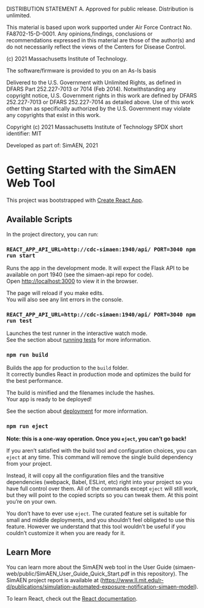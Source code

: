 DISTRIBUTION STATEMENT A. Approved for public release. Distribution is unlimited.

This material is based upon work supported under Air Force Contract No. FA8702-15-D-0001.
Any opinions,findings, conclusions or recommendations expressed in this material are those
of the author(s) and do not necessarily reflect the views of the Centers for Disease Control.

(c) 2021 Massachusetts Institute of Technology.

The software/firmware is provided to you on an As-Is basis

Delivered to the U.S. Government with Unlimited Rights, as defined in DFARS Part 252.227-7013
or 7014 (Feb 2014). Notwithstanding any copyright notice, U.S. Government rights in this work
are defined by DFARS 252.227-7013 or DFARS 252.227-7014 as detailed above. Use of this work
other than as specifically authorized by the U.S. Government may violate any copyrights that
exist in this work.

Copyright (c) 2021 Massachusetts Institute of Technology
SPDX short identifier: MIT

Developed as part of: SimAEN, 2021

# Getting Started with the SimAEN Web Tool

This project was bootstrapped with [Create React App](https://github.com/facebook/create-react-app).

## Available Scripts

In the project directory, you can run:

###  `REACT_APP_API_URL=http://cdc-simaen:1940/api/ PORT=3040 npm run start`

Runs the app in the development mode. It will expect the Flask API to be available on port 1940 (see the simaen-api repo for code).\
Open [http://localhost:3000](http://localhost:3000) to view it in the browser.

The page will reload if you make edits.\
You will also see any lint errors in the console.

### `REACT_APP_API_URL=http://cdc-simaen:1940/api/ PORT=3040 npm run test`

Launches the test runner in the interactive watch mode.\
See the section about [running tests](https://facebook.github.io/create-react-app/docs/running-tests) for more information.

### `npm run build`

Builds the app for production to the `build` folder.\
It correctly bundles React in production mode and optimizes the build for the best performance.

The build is minified and the filenames include the hashes.\
Your app is ready to be deployed!

See the section about [deployment](https://facebook.github.io/create-react-app/docs/deployment) for more information.

### `npm run eject`

**Note: this is a one-way operation. Once you `eject`, you can’t go back!**

If you aren’t satisfied with the build tool and configuration choices, you can `eject` at any time. This command will remove the single build dependency from your project.

Instead, it will copy all the configuration files and the transitive dependencies (webpack, Babel, ESLint, etc) right into your project so you have full control over them. All of the commands except `eject` will still work, but they will point to the copied scripts so you can tweak them. At this point you’re on your own.

You don’t have to ever use `eject`. The curated feature set is suitable for small and middle deployments, and you shouldn’t feel obligated to use this feature. However we understand that this tool wouldn’t be useful if you couldn’t customize it when you are ready for it.

## Learn More

You can learn more about the SimAEN web tool in the User Guide (simaen-web/public/SimAEN_User_Guide_Quick_Start.pdf in this repository). The SimAEN project report is available at (https://www.ll.mit.edu/r-d/publications/simulation-automated-exposure-notification-simaen-model).

To learn React, check out the [React documentation](https://reactjs.org/).
